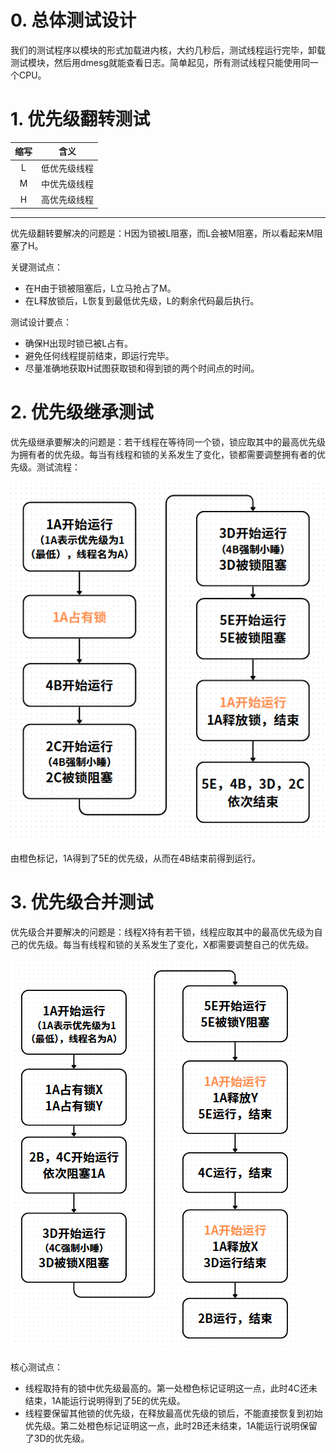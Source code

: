 # 0. 总体测试设计

我们的测试程序以模块的形式加载进内核，大约几秒后，测试线程运行完毕，卸载测试模块，然后用dmesg就能查看日志。简单起见，所有测试线程只能使用同一个CPU。

# 1. 优先级翻转测试
| 缩写 | 含义 |
| :----: | :----: |
| L | 低优先级线程 |
| M | 中优先级线程 |
| H | 高优先级线程 |
 * * *
优先级翻转要解决的问题是：H因为锁被L阻塞，而L会被M阻塞，所以看起来M阻塞了H。 

关键测试点：
- 在H由于锁被阻塞后，L立马抢占了M。
- 在L释放锁后，L恢复到最低优先级，L的剩余代码最后执行。

测试设计要点：
- 确保H出现时锁已被L占有。
- 避免任何线程提前结束，即运行完毕。
- 尽量准确地获取H试图获取锁和得到锁的两个时间点的时间。

# 2. 优先级继承测试

优先级继承要解决的问题是：若干线程在等待同一个锁，锁应取其中的最高优先级为拥有者的优先级。每当有线程和锁的关系发生了变化，锁都需要调整拥有者的优先级。测试流程：

![继承测试流程](继承测试流程.png)

由橙色标记，1A得到了5E的优先级，从而在4B结束前得到运行。

# 3. 优先级合并测试

优先级合并要解决的问题是：线程X持有若干锁，线程应取其中的最高优先级为自己的优先级。每当有线程和锁的关系发生了变化，X都需要调整自己的优先级。

![合并测试流程](合并测试.png)

核心测试点：
- 线程取持有的锁中优先级最高的。第一处橙色标记证明这一点，此时4C还未结束，1A能运行说明得到了5E的优先级。
- 线程要保留其他锁的优先级，在释放最高优先级的锁后，不能直接恢复到初始优先级。第二处橙色标记证明这一点，此时2B还未结束，1A能运行说明保留了3D的优先级。
